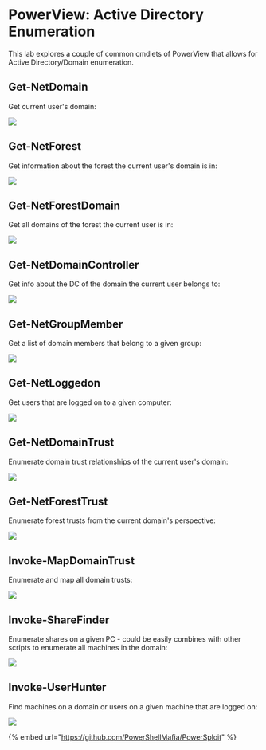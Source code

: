# PowerView: Active Directory Enumeration

This lab explores a couple of common cmdlets of PowerView that allows for Active Directory/Domain enumeration.

## Get-NetDomain

Get current user's domain:

![](../.gitbook/assets/powerview-getnetdomain.png)

## Get-NetForest

Get information about the forest the current user's domain is in:

![](../.gitbook/assets/powerview-forestinfo.png)

## Get-NetForestDomain

Get all domains of the forest the current user is in:

![](../.gitbook/assets/powerview-forest-domains.png)

## Get-NetDomainController

Get info about the DC of the domain the current user belongs to:

![](../.gitbook/assets/powerview-getdc.png)

## Get-NetGroupMember

Get a list of domain members that belong to a given group:

![](../.gitbook/assets/powerview-groups.png)

## Get-NetLoggedon

Get users that are logged on to a given computer:

![](../.gitbook/assets/powerview-connected-users.png)

## Get-NetDomainTrust

Enumerate domain trust relationships of the current user's domain:

![](../.gitbook/assets/powerview-domain-trusts.png)

## Get-NetForestTrust

Enumerate forest trusts from the current domain's perspective:

![](../.gitbook/assets/powerview-foresttrusts.png)

## Invoke-MapDomainTrust

Enumerate and map all domain trusts:

![](../.gitbook/assets/powerview-all-domain-trusts.png)

## Invoke-ShareFinder

Enumerate shares on a given PC - could be easily combines with other scripts to enumerate all machines in the domain:

![](../.gitbook/assets/powerview-enumerate-shares.png)

## Invoke-UserHunter

Find machines on a domain or users on a given machine that are logged on:

![](../.gitbook/assets/powerview-invoke-user-hunter.png)

{% embed url="https://github.com/PowerShellMafia/PowerSploit" %}

